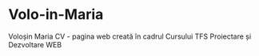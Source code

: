 # Volo-in-Maria
Voloșin Maria CV - pagina web creată în cadrul Cursului TFS Proiectare și Dezvoltare WEB

